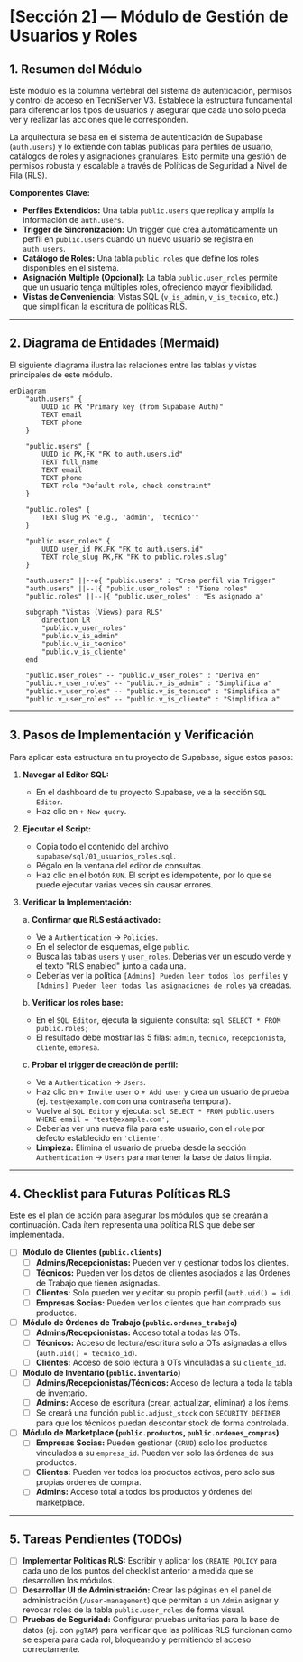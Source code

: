 # [Sección 2] — Módulo de Gestión de Usuarios y Roles

## 1. Resumen del Módulo

Este módulo es la columna vertebral del sistema de autenticación, permisos y control de acceso en TecniServer V3. Establece la estructura fundamental para diferenciar los tipos de usuarios y asegurar que cada uno solo pueda ver y realizar las acciones que le corresponden.

La arquitectura se basa en el sistema de autenticación de Supabase (`auth.users`) y lo extiende con tablas públicas para perfiles de usuario, catálogos de roles y asignaciones granulares. Esto permite una gestión de permisos robusta y escalable a través de Políticas de Seguridad a Nivel de Fila (RLS).

**Componentes Clave:**
- **Perfiles Extendidos:** Una tabla `public.users` que replica y amplía la información de `auth.users`.
- **Trigger de Sincronización:** Un trigger que crea automáticamente un perfil en `public.users` cuando un nuevo usuario se registra en `auth.users`.
- **Catálogo de Roles:** Una tabla `public.roles` que define los roles disponibles en el sistema.
- **Asignación Múltiple (Opcional):** La tabla `public.user_roles` permite que un usuario tenga múltiples roles, ofreciendo mayor flexibilidad.
- **Vistas de Conveniencia:** Vistas SQL (`v_is_admin`, `v_is_tecnico`, etc.) que simplifican la escritura de políticas RLS.

---

## 2. Diagrama de Entidades (Mermaid)

El siguiente diagrama ilustra las relaciones entre las tablas y vistas principales de este módulo.

```mermaid
erDiagram
    "auth.users" {
        UUID id PK "Primary key (from Supabase Auth)"
        TEXT email
        TEXT phone
    }

    "public.users" {
        UUID id PK,FK "FK to auth.users.id"
        TEXT full_name
        TEXT email
        TEXT phone
        TEXT role "Default role, check constraint"
    }

    "public.roles" {
        TEXT slug PK "e.g., 'admin', 'tecnico'"
    }

    "public.user_roles" {
        UUID user_id PK,FK "FK to auth.users.id"
        TEXT role_slug PK,FK "FK to public.roles.slug"
    }

    "auth.users" ||--o{ "public.users" : "Crea perfil via Trigger"
    "auth.users" ||--|{ "public.user_roles" : "Tiene roles"
    "public.roles" ||--|{ "public.user_roles" : "Es asignado a"

    subgraph "Vistas (Views) para RLS"
        direction LR
        "public.v_user_roles"
        "public.v_is_admin"
        "public.v_is_tecnico"
        "public.v_is_cliente"
    end

    "public.user_roles" -- "public.v_user_roles" : "Deriva en"
    "public.v_user_roles" -- "public.v_is_admin" : "Simplifica a"
    "public.v_user_roles" -- "public.v_is_tecnico" : "Simplifica a"
    "public.v_user_roles" -- "public.v_is_cliente" : "Simplifica a"

```

---

## 3. Pasos de Implementación y Verificación

Para aplicar esta estructura en tu proyecto de Supabase, sigue estos pasos:

1.  **Navegar al Editor SQL:**
    -   En el dashboard de tu proyecto Supabase, ve a la sección `SQL Editor`.
    -   Haz clic en `+ New query`.

2.  **Ejecutar el Script:**
    -   Copia todo el contenido del archivo `supabase/sql/01_usuarios_roles.sql`.
    -   Pégalo en la ventana del editor de consultas.
    -   Haz clic en el botón `RUN`. El script es idempotente, por lo que se puede ejecutar varias veces sin causar errores.

3.  **Verificar la Implementación:**

    a. **Confirmar que RLS está activado:**
       -   Ve a `Authentication` -> `Policies`.
       -   En el selector de esquemas, elige `public`.
       -   Busca las tablas `users` y `user_roles`. Deberías ver un escudo verde y el texto "RLS enabled" junto a cada una.
       -   Deberías ver la política `[Admins] Pueden leer todos los perfiles` y `[Admins] Pueden leer todas las asignaciones de roles` ya creadas.

    b. **Verificar los roles base:**
       -   En el `SQL Editor`, ejecuta la siguiente consulta:
         ```sql
         SELECT * FROM public.roles;
         ```
       -   El resultado debe mostrar las 5 filas: `admin`, `tecnico`, `recepcionista`, `cliente`, `empresa`.

    c. **Probar el trigger de creación de perfil:**
       -   Ve a `Authentication` -> `Users`.
       -   Haz clic en `+ Invite user` o `+ Add user` y crea un usuario de prueba (ej. `test@example.com` con una contraseña temporal).
       -   Vuelve al `SQL Editor` y ejecuta:
         ```sql
         SELECT * FROM public.users WHERE email = 'test@example.com';
         ```
       -   Deberías ver una nueva fila para este usuario, con el `role` por defecto establecido en `'cliente'`.
       -   **Limpieza:** Elimina el usuario de prueba desde la sección `Authentication` -> `Users` para mantener la base de datos limpia.

---

## 4. Checklist para Futuras Políticas RLS

Este es el plan de acción para asegurar los módulos que se crearán a continuación. Cada ítem representa una política RLS que debe ser implementada.

-   [ ] **Módulo de Clientes (`public.clients`)**
    -   [ ] **Admins/Recepcionistas:** Pueden ver y gestionar todos los clientes.
    -   [ ] **Técnicos:** Pueden ver los datos de clientes asociados a las Órdenes de Trabajo que tienen asignadas.
    -   [ ] **Clientes:** Solo pueden ver y editar su propio perfil (`auth.uid() = id`).
    -   [ ] **Empresas Socias:** Pueden ver los clientes que han comprado sus productos.

-   [ ] **Módulo de Órdenes de Trabajo (`public.ordenes_trabajo`)**
    -   [ ] **Admins/Recepcionistas:** Acceso total a todas las OTs.
    -   [ ] **Técnicos:** Acceso de lectura/escritura solo a OTs asignadas a ellos (`auth.uid() = tecnico_id`).
    -   [ ] **Clientes:** Acceso de solo lectura a OTs vinculadas a su `cliente_id`.

-   [ ] **Módulo de Inventario (`public.inventario`)**
    -   [ ] **Admins/Recepcionistas/Técnicos:** Acceso de lectura a toda la tabla de inventario.
    -   [ ] **Admins:** Acceso de escritura (crear, actualizar, eliminar) a los ítems.
    -   [ ] Se creará una función `public.adjust_stock` con `SECURITY DEFINER` para que los técnicos puedan descontar stock de forma controlada.

-   [ ] **Módulo de Marketplace (`public.productos`, `public.ordenes_compras`)**
    -   [ ] **Empresas Socias:** Pueden gestionar (`CRUD`) solo los productos vinculados a su `empresa_id`. Pueden ver solo las órdenes de sus productos.
    -   [ ] **Clientes:** Pueden ver todos los productos activos, pero solo sus propias órdenes de compra.
    -   [ ] **Admins:** Acceso total a todos los productos y órdenes del marketplace.

---

## 5. Tareas Pendientes (TODOs)

-   [ ] **Implementar Políticas RLS:** Escribir y aplicar los `CREATE POLICY` para cada uno de los puntos del checklist anterior a medida que se desarrollen los módulos.
-   [ ] **Desarrollar UI de Administración:** Crear las páginas en el panel de administración (`/user-management`) que permitan a un `Admin` asignar y revocar roles de la tabla `public.user_roles` de forma visual.
-   [ ] **Pruebas de Seguridad:** Configurar pruebas unitarias para la base de datos (ej. con `pgTAP`) para verificar que las políticas RLS funcionan como se espera para cada rol, bloqueando y permitiendo el acceso correctamente.

